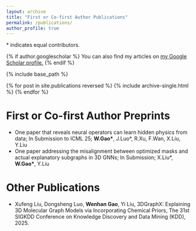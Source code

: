 ```yaml
---
layout: archive
title: "First or Co-first Author Publications"
permalink: /publications/
author_profile: true
---
```

\* indicates equal contributors.

{% if author.googlescholar %}
  You can also find my articles on <u><a href="{{author.googlescholar}}">my Google Scholar profile</a>.</u>
{% endif %}

{% include base_path %}

{% for post in site.publications reversed %}
  {% include archive-single.html %}
{% endfor %}

# First or Co-first Author Preprints
* One paper that reveals neural operators can learn hidden physics from data; In Submission to ICML 25; **W.Gao\***, J.Luo\*, R.Xu, F.Wan, X.Liu, Y.Liu
* One paper addressing the misalignment between optimized masks and actual explanatory subgraphs in 3D GNNs; In Submission; X.Liu\*, **W.Gao\***, Y.Liu

# Other Publications
- Xufeng Liu, Dongsheng Luo, **Wenhan Gao**, Yi Liu, 3DGraphX: Explaining 3D Molecular Graph Models via Incorporating Chemical Priors, The 31st SIGKDD Conference on Knowledge Discovery and Data Mining (KDD), 2025.